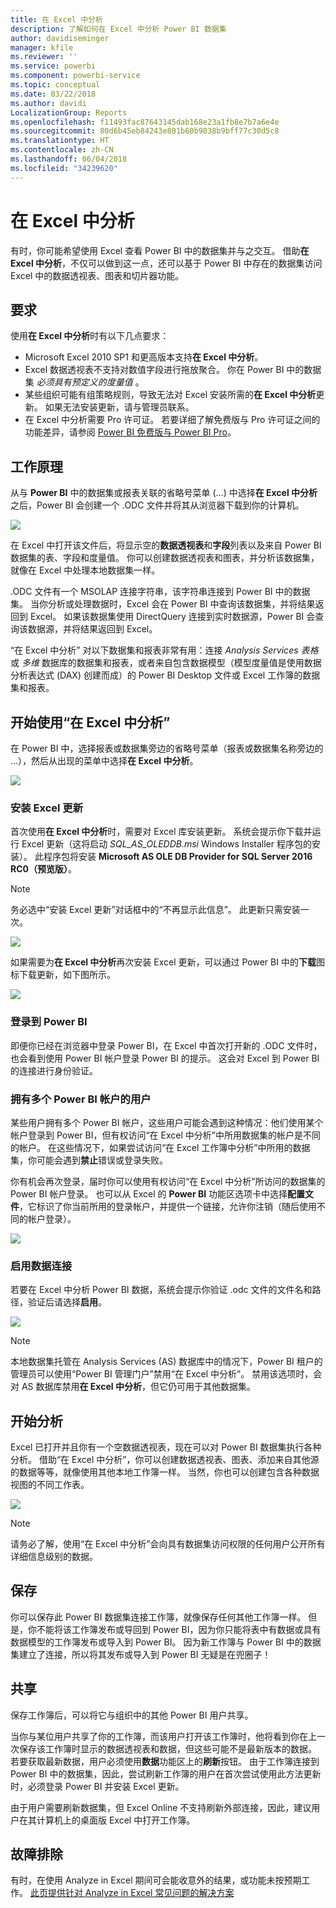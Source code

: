 ```yaml
---
title: 在 Excel 中分析
description: 了解如何在 Excel 中分析 Power BI 数据集
author: davidiseminger
manager: kfile
ms.reviewer: ''
ms.service: powerbi
ms.component: powerbi-service
ms.topic: conceptual
ms.date: 03/22/2018
ms.author: davidi
LocalizationGroup: Reports
ms.openlocfilehash: f11493fac87643145dab168e23a1fb8e7b7a6e4e
ms.sourcegitcommit: 80d6b45eb84243e801b60b9038b9bff77c30d5c8
ms.translationtype: HT
ms.contentlocale: zh-CN
ms.lasthandoff: 06/04/2018
ms.locfileid: "34239620"
---
```

# <a name="analyze-in-excel"></a>在 Excel 中分析
有时，你可能希望使用 Excel 查看 Power BI 中的数据集并与之交互。 借助**在 Excel 中分析**，不仅可以做到这一点，还可以基于 Power BI 中存在的数据集访问 Excel 中的数据透视表、图表和切片器功能。

## <a name="requirements"></a>要求
使用**在 Excel 中分析**时有以下几点要求：

* Microsoft Excel 2010 SP1 和更高版本支持**在 Excel 中分析**。
* Excel 数据透视表不支持对数值字段进行拖放聚合。 你在 Power BI 中的数据集 *必须具有预定义的度量值* 。
* 某些组织可能有组策略规则，导致无法对 Excel 安装所需的**在 Excel 中分析**更新。 如果无法安装更新，请与管理员联系。
* 在 Excel 中分析需要 Pro 许可证。 若要详细了解免费版与 Pro 许可证之间的功能差异，请参阅 [Power BI 免费版与 Power BI Pro](service-free-vs-pro.md)。 

## <a name="how-does-it-work"></a>工作原理
从与 **Power BI** 中的数据集或报表关联的省略号菜单 (…) 中选择**在 Excel 中分析**之后，Power BI 会创建一个 .ODC 文件并将其从浏览器下载到你的计算机。

![](media/service-analyze-in-excel/power-bi-analyze-in-excel.png)

在 Excel 中打开该文件后，将显示空的**数据透视表**和**字段**列表以及来自 Power BI 数据集的表、字段和度量值。 你可以创建数据透视表和图表，并分析该数据集，就像在 Excel 中处理本地数据集一样。

.ODC 文件有一个 MSOLAP 连接字符串，该字符串连接到 Power BI 中的数据集。 当你分析或处理数据时，Excel 会在 Power BI 中查询该数据集，并将结果返回到 Excel。 如果该数据集使用 DirectQuery 连接到实时数据源，Power BI 会查询该数据源，并将结果返回到 Excel。

“在 Excel 中分析” 对以下数据集和报表非常有用：连接 *Analysis Services 表格* 或 *多维* 数据库的数据集和报表，或者来自包含数据模型（模型度量值是使用数据分析表达式 (DAX) 创建而成）的 Power BI Desktop 文件或 Excel 工作簿的数据集和报表。

## <a name="get-started-with-analyze-in-excel"></a>开始使用“在 Excel 中分析”
在 Power BI 中，选择报表或数据集旁边的省略号菜单（报表或数据集名称旁边的 ...），然后从出现的菜单中选择**在 Excel 中分析**。

![](media/service-analyze-in-excel/power-bi-analyze-menu.png)

### <a name="install-excel-updates"></a>安装 Excel 更新
首次使用**在 Excel 中分析**时，需要对 Excel 库安装更新。 系统会提示你下载并运行 Excel 更新（这将启动 *SQL_AS_OLEDDB.msi* Windows Installer 程序包的安装）。 此程序包将安装 **Microsoft AS OLE DB Provider for SQL Server 2016 RC0（预览版）**。

> [!NOTE]
> 务必选中“安装 Excel 更新”对话框中的“不再显示此信息”。 此更新只需安装一次。
> 
> 

![](media/service-analyze-in-excel/pbi_anlz_excel_dontshow.png)

如果需要为**在 Excel 中分析**再次安装 Excel 更新，可以通过 Power BI 中的**下载**图标下载更新，如下图所示。

![](media/service-analyze-in-excel/pbi_anlz_excel_download_again.png)

### <a name="sign-in-to-power-bi"></a>登录到 Power BI
即便你已经在浏览器中登录 Power BI，在 Excel 中首次打开新的 .ODC 文件时，也会看到使用 Power BI 帐户登录 Power BI 的提示。 这会对 Excel 到 Power BI 的连接进行身份验证。

### <a name="users-with-multiple-power-bi-accounts"></a>拥有多个 Power BI 帐户的用户
某些用户拥有多个 Power BI 帐户，这些用户可能会遇到这种情况：他们使用某个帐户登录到 Power BI，但有权访问“在 Excel 中分析”中所用数据集的帐户是不同的帐户。 在这些情况下，如果尝试访问“在 Excel 工作簿中分析”中所用的数据集，你可能会遇到**禁止**错误或登录失败。

你有机会再次登录，届时你可以使用有权访问“在 Excel 中分析”所访问的数据集的 Power BI 帐户登录。 也可以从 Excel 的 **Power BI** 功能区选项卡中选择**配置文件**，它标识了你当前所用的登录帐户，并提供一个链接，允许你注销（随后使用不同的帐户登录）。

![](media/service-analyze-in-excel/pbi_anlz_excel_profile.png)

### <a name="enable-data-connections"></a>启用数据连接
若要在 Excel 中分析 Power BI 数据，系统会提示你验证 .odc 文件的文件名和路径，验证后请选择**启用**。

![](media/service-analyze-in-excel/pbi_anlz_excel_enable.png)

> [!NOTE]
> 本地数据集托管在 Analysis Services (AS) 数据库中的情况下，Power BI 租户的管理员可以使用“Power BI 管理门户”禁用“在 Excel 中分析”。 禁用该选项时，会对 AS 数据库禁用**在 Excel 中分析**，但它仍可用于其他数据集。
> 
> 

## <a name="analyze-away"></a>开始分析
Excel 已打开并且你有一个空数据透视表，现在可以对 Power BI 数据集执行各种分析。 借助“在 Excel 中分析”，你可以创建数据透视表、图表、添加来自其他源的数据等等，就像使用其他本地工作簿一样。 当然，你也可以创建包含各种数据视图的不同工作表。

![](media/service-analyze-in-excel/pbi_anlz_excel_chart.png)

> [!NOTE]
> 请务必了解，使用“在 Excel 中分析”会向具有数据集访问权限的任何用户公开所有详细信息级别的数据。
> 
> 

## <a name="save"></a>保存
你可以保存此 Power BI 数据集连接工作簿，就像保存任何其他工作簿一样。 但是，你不能将该工作簿发布或导回到 Power BI，因为你只能将表中有数据或具有数据模型的工作簿发布或导入到 Power BI。 因为新工作簿与 Power BI 中的数据集建立了连接，所以将其发布或导入到 Power BI 无疑是在兜圈子！

## <a name="share"></a>共享
保存工作簿后，可以将它与组织中的其他 Power BI 用户共享。

当你与某位用户共享了你的工作簿，而该用户打开该工作簿时，他将看到你在上一次保存该工作簿时显示的数据透视表和数据，但这些可能不是最新版本的数据。 若要获取最新数据，用户必须使用**数据**功能区上的**刷新**按钮。 由于工作簿连接到 Power BI 中的数据集，因此，尝试刷新工作簿的用户在首次尝试使用此方法更新时，必须登录 Power BI 并安装 Excel 更新。

由于用户需要刷新数据集，但 Excel Online 不支持刷新外部连接，因此，建议用户在其计算机上的桌面版 Excel 中打开工作簿。

## <a name="troubleshooting"></a>故障排除
有时，在使用 Analyze in Excel 期间可会能收意外的结果，或功能未按预期工作。 [此页提供针对 Analyze in Excel 常见问题的解决方案](desktop-troubleshooting-analyze-in-excel.md)